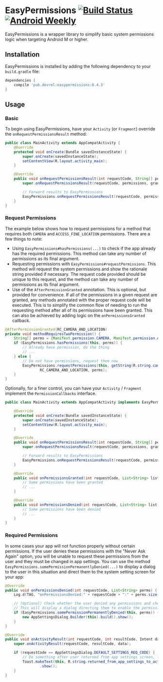 # EasyPermissions [![Build Status][1]][2] [![Android Weekly][3]][4]

EasyPermissions is a wrapper library to simplify basic system permissions logic when targeting
Android M or higher.

## Installation

EasyPermissions is installed by adding the following dependency to your `build.gradle` file:

```groovy
dependencies {
    compile 'pub.devrel:easypermissions:0.4.3'
}
```

## Usage

### Basic

To begin using EasyPermissions, have your `Activity` (or `Fragment`) override the `onRequestPermissionsResult` method:

```java
public class MainActivity extends AppCompatActivity {
    @Override
    protected void onCreate(Bundle savedInstanceState) {
        super.onCreate(savedInstanceState);
        setContentView(R.layout.activity_main);
    }

    @Override
    public void onRequestPermissionsResult(int requestCode, String[] permissions, int[] grantResults) {
        super.onRequestPermissionsResult(requestCode, permissions, grantResults);

        // Forward results to EasyPermissions
        EasyPermissions.onRequestPermissionsResult(requestCode, permissions, grantResults, this);
    }
}
```

### Request Permissions

The example below shows how to request permissions for a method that requires both
`CAMERA` and `ACCESS_FINE_LOCATION` permissions. There are a few things to note:

  * Using `EasyPermissions#hasPermissions(...)` to check if the app already has the
    required permissions. This method can take any number of permissions as its final
    argument.
  * Requesting permissions with `EasyPermissions#requestPermissions`. This method
    will request the system permissions and show the rationale string provided if
    necessary. The request code provided should be unique to this request, and the method
    can take any number of permissions as its final argument.
  * Use of the `AfterPermissionGranted` annotation. This is optional, but provided for
    convenience. If all of the permissions in a given request are granted, any methods
    annotated with the proper request code will be executed. This is to simplify the common
    flow of needing to run the requesting method after all of its permissions have been granted.
    This can also be achieved by adding logic on the `onPermissionsGranted` callback.

```java
@AfterPermissionGranted(RC_CAMERA_AND_LOCATION)
private void methodRequiresTwoPermission() {
    String[] perms = {Manifest.permission.CAMERA, Manifest.permission.ACCESS_FINE_LOCATION};
    if (EasyPermissions.hasPermissions(this, perms)) {
        // Already have permission, do the thing
        // ...
    } else {
        // Do not have permissions, request them now
        EasyPermissions.requestPermissions(this, getString(R.string.camera_and_location_rationale),
                RC_CAMERA_AND_LOCATION, perms);
    }
}
```

Optionally, for a finer control, you can have your `Activity` / `Fragment` implement
the `PermissionCallbacks` interface.

```java
public class MainActivity extends AppCompatActivity implements EasyPermissions.PermissionCallbacks {

    @Override
    protected void onCreate(Bundle savedInstanceState) {
        super.onCreate(savedInstanceState);
        setContentView(R.layout.activity_main);
    }

    @Override
    public void onRequestPermissionsResult(int requestCode, String[] permissions, int[] grantResults) {
        super.onRequestPermissionsResult(requestCode, permissions, grantResults);

        // Forward results to EasyPermissions
        EasyPermissions.onRequestPermissionsResult(requestCode, permissions, grantResults, this);
    }

    @Override
    public void onPermissionsGranted(int requestCode, List<String> list) {
        // Some permissions have been granted
        // ...
    }

    @Override
    public void onPermissionsDenied(int requestCode, List<String> list) {
        // Some permissions have been denied
        // ...
    }
}
```

### Required Permissions

In some cases your app will not function properly without certain permissions. If the user
denies these permissions with the "Never Ask Again" option, you will be unable to request
these permissions from the user and they must be changed in app settings. You can use the
method `EasyPermissions.somePermissionPermanentlyDenied(...)` to display a dialog to the
user in this situation and direct them to the system setting screen for your app:

```java
@Override
public void onPermissionsDenied(int requestCode, List<String> perms) {
    Log.d(TAG, "onPermissionsDenied:" + requestCode + ":" + perms.size());

    // (Optional) Check whether the user denied any permissions and checked "NEVER ASK AGAIN."
    // This will display a dialog directing them to enable the permission in app settings.
    if (EasyPermissions.somePermissionPermanentlyDenied(this, perms)) {
        new AppSettingsDialog.Builder(this).build().show();
    }
}

@Override
public void onActivityResult(int requestCode, int resultCode, Intent data) {
    super.onActivityResult(requestCode, resultCode, data);

    if (requestCode == AppSettingsDialog.DEFAULT_SETTINGS_REQ_CODE) {
        // Do something after user returned from app settings screen, like showing a Toast.
        Toast.makeText(this, R.string.returned_from_app_settings_to_activity, Toast.LENGTH_SHORT)
                .show();
    }
}
```

[1]: https://travis-ci.org/googlesamples/easypermissions.svg?branch=master
[2]: https://travis-ci.org/googlesamples/easypermissions
[3]: https://img.shields.io/badge/Android%20Weekly-%23185-2CB3E5.svg?style=flat
[4]: http://androidweekly.net/issues/issue-185
